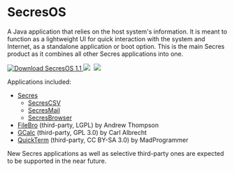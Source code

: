 # SecresOS
A Java application that relies on the host system's information. It is meant to function as a lightweight UI for quick interaction with the system and Internet, as a standalone application or boot option. This is the main Secres product as it combines all other Secres applications into one.

<a href="https://github.com/PranavAmarnath/SecresOS/releases/download/v1.1/secresos-1.1-SNAPSHOT.jar">
    <img src="https://img.shields.io/badge/SecresOS-1.1-blue" alt="Download SecresOS 1.1" />
</a>


<kbd>
    <img src="https://user-images.githubusercontent.com/64337291/117395799-85112280-aead-11eb-903e-47dd29f7423d.png">
</kbd>
<kbd>
    <img src="https://user-images.githubusercontent.com/64337291/117520233-1343e200-af5c-11eb-9237-34f2241448ba.png">
</kbd>
<P>

Applications included:
* [Secres](https://github.com/PranavAmarnath/SecresOS)
    * [SecresCSV](https://github.com/PranavAmarnath/SecresCSV)
    * [SecresMail](https://github.com/PranavAmarnath/SecresMail)
    * [SecresBrowser](https://github.com/PranavAmarnath/SecresBrowser)
* [FileBro](https://codereview.stackexchange.com/questions/4446/file-browser-gui) (third-party, LGPL) by Andrew Thompson
* [GCalc](https://github.com/carlalbrecht/GraphingCalculator) (third-party, GPL 3.0) by Carl Albrecht
* [QuickTerm](https://stackoverflow.com/a/32343778/13772184) (third-party, CC BY-SA 3.0) by MadProgrammer

New Secres applications as well as selective third-party ones are expected to be supported in the near future.
